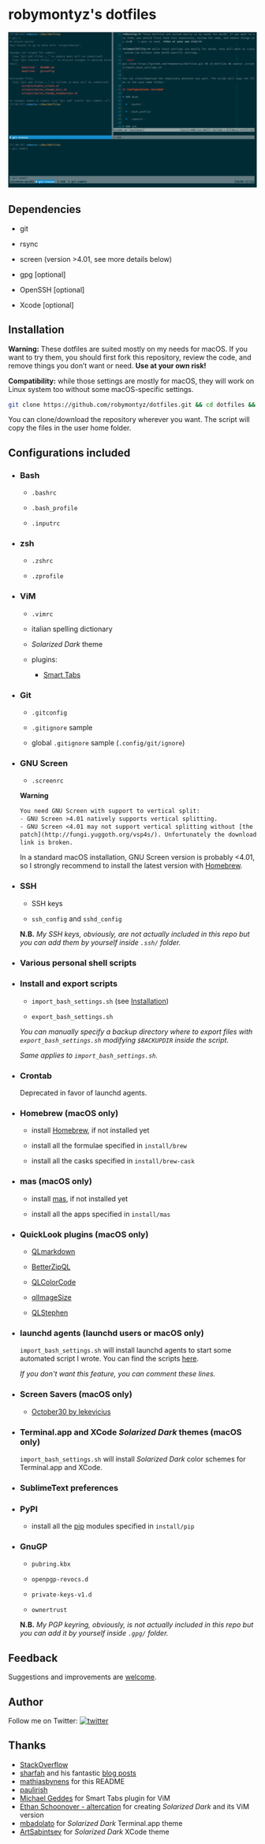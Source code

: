 # robymontyz's dotfiles

![Screenshot of my shell prompt and workflow using GNU Screen](assets/workflow.png)

## Dependencies

* git

* rsync

* screen (version >4.01, see more details below)

* gpg [optional]

* OpenSSH [optional]

* Xcode [optional]

## Installation

**Warning:** These dotfiles are suited mostly on my needs for macOS. If you want to try them, you should first fork this repository, review the code, and remove things you don’t want or need. **Use at your own risk!**

**Compatibility:** while those settings are mostly for macOS, they will work on Linux system too without some macOS-specific settings.

```bash
git clone https://github.com/robymontyz/dotfiles.git && cd dotfiles && source .scripts/import_bash_settings.sh
```

You can clone/download the repository wherever you want. The script will copy the files in the user home folder.

## Configurations included

* ### Bash

	* `.bashrc`

	* `.bash_profile`

	* `.inputrc`

* ### zsh

	* `.zshrc`

	* `.zprofile`

* ### ViM

	* `.vimrc`

	* italian spelling dictionary

	* *Solarized Dark* theme

	* plugins:

		- [Smart Tabs](https://www.vim.org/scripts/script.php?script_id=231)

* ### Git

	* `.gitconfig`

	* `.gitignore` sample

	* global `.gitignore` sample (`.config/git/ignore`)

* ### GNU Screen

	* `.screenrc`

	**Warning**

	```
	You need GNU Screen with support to vertical split:
	- GNU Screen >4.01 natively supports vertical splitting.	
	- GNU Screen <4.01 may not support vertical splitting without [the patch](http://fungi.yuggoth.org/vsp4s/). Unfortunately the download link is broken.
	```

	In a standard macOS installation, GNU Screen version is probably <4.01, so I strongly recommend to install the latest version with [Homebrew](https://brew.sh).

* ### SSH

	* SSH keys

	* `ssh_config` and `sshd_config`

	**N.B.** *My SSH keys, obviously, are not actually included in this repo but you can add them by yourself inside `.ssh/` folder.*

* ### Various personal shell scripts

* ### Install and export scripts

	* `import_bash_settings.sh` (see [Installation](#installation))

	* `export_bash_settings.sh`

	*You can manually specify a backup directory where to export files with `export_bash_settings.sh` modifying `$BACKUPDIR` inside the script.*

	*Same applies to `import_bash_settings.sh`.*

* ### Crontab

	Deprecated in favor of launchd agents.

* ### Homebrew (macOS only)

	* install [Homebrew](https://brew.sh), if not installed yet

	* install all the formulae specified in `install/brew`

	* install all the casks specified in `install/brew-cask`

* ### mas (macOS only)

	* install [mas](https://github.com/mas-cli/mas), if not installed yet

	* install all the apps specified in `install/mas`

* ### QuickLook plugins (macOS only)

	* [QLmarkdown](https://github.com/toland/qlmarkdow)

	* [BetterZipQL](https://macitbetter.com/downloads)

	* [QLColorCode](https://github.com/n8gray/QLColorCode)

	* [qlImageSize](https://github.com/Nyx0uf/qlImageSize)

	* [QLStephen](https://github.com/whomwah/qlstephen)

* ### launchd agents (launchd users or macOS only)

	`import_bash_settings.sh` will install launchd agents to start some automated script I wrote. You can find the scripts [here](https://github.com/robymontyz).

	*If you don't want this feature, you can comment these lines.*

* ### Screen Savers (macOS only)

	* [October30 by lekevicius](https://github.com/lekevicius/october30)

* ### Terminal.app and XCode *Solarized Dark* themes (macOS only)

	`import_bash_settings.sh` will install *Solarized Dark* color schemes for Terminal.app and XCode.

* ### SublimeText preferences

* ### PyPI

	* install all the [pip](https://pypi.org) modules specified in `install/pip`

* ### GnuGP

	* `pubring.kbx`

	* `openpgp-revocs.d`

	* `private-keys-v1.d`

	* `ownertrust`

	**N.B.** *My PGP keyring, obviously, is not actually included in this repo but you can add it by yourself inside `.gpg/` folder.*

## Feedback

Suggestions and improvements are [welcome](https://github.com/robymontyz/dotfiles/issues).

## Author

Follow me on Twitter: [![twitter](https://img.shields.io/twitter/follow/espadrine.svg?style=social&label=@robymontyz)](https://twitter.com/robymontyz)

## Thanks

* [StackOverflow](https://stackoverflow.com)
* [sharfah](https://github.com/sharfah/dotfiles) and his fantastic [blog posts](http://fahdshariff.blogspot.it/2011/03/my-bash-profile-part-i.html)
* [mathiasbynens](https://github.com/mathiasbynens/dotfiles) for this README
* [paulirish](https://github.com/paulirish/dotfiles)
* [Michael Geddes](https://www.vim.org/scripts/script.php?script_id=231) for Smart Tabs plugin for ViM
* [Ethan Schoonover - altercation](https://github.com/altercation/vim-colors-solarized) for creating *Solarized Dark* and its ViM version
* [mbadolato](https://github.com/mbadolato/iTerm2-Color-Schemes) for *Solarized Dark* Terminal.app theme
* [ArtSabintsev](https://github.com/ArtSabintsev/Solarized-Dark-for-Xcode) for *Solarized Dark* XCode theme
